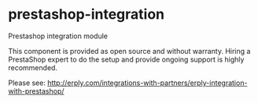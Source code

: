 prestashop-integration
======================

Prestashop integration module

This component is provided as open source and without warranty.
Hiring a PrestaShop expert to do the setup and provide ongoing support is highly recommended.

Please see: http://erply.com/integrations-with-partners/erply-integration-with-prestashop/
